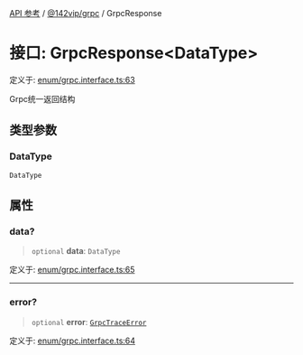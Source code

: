 [API 参考](../wiki/Home) / [@142vip/grpc](../wiki/@142vip.grpc) / GrpcResponse

# 接口: GrpcResponse\<DataType\>

定义于: [enum/grpc.interface.ts:63](https://github.com/142vip/core-x/blob/25cf658819688f02293d600e7003b5877a2f9489/packages/grpc/src/enum/grpc.interface.ts#L63)

Grpc统一返回结构

## 类型参数

### DataType

`DataType`

## 属性

### data?

> `optional` **data**: `DataType`

定义于: [enum/grpc.interface.ts:65](https://github.com/142vip/core-x/blob/25cf658819688f02293d600e7003b5877a2f9489/packages/grpc/src/enum/grpc.interface.ts#L65)

***

### error?

> `optional` **error**: [`GrpcTraceError`](../wiki/@142vip.grpc.%E6%8E%A5%E5%8F%A3.GrpcTraceError)

定义于: [enum/grpc.interface.ts:64](https://github.com/142vip/core-x/blob/25cf658819688f02293d600e7003b5877a2f9489/packages/grpc/src/enum/grpc.interface.ts#L64)
